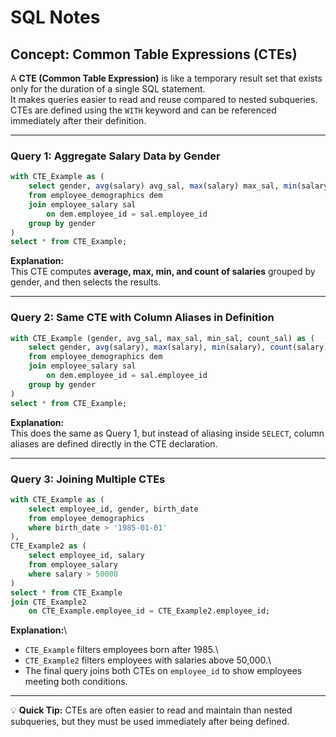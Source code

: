 # SQL Notes

## Concept: Common Table Expressions (CTEs)

A **CTE (Common Table Expression)** is like a temporary result set that
exists only for the duration of a single SQL statement.\
It makes queries easier to read and reuse compared to nested
subqueries.\
CTEs are defined using the `WITH` keyword and can be referenced
immediately after their definition.

------------------------------------------------------------------------

### Query 1: Aggregate Salary Data by Gender

``` sql
with CTE_Example as (
    select gender, avg(salary) avg_sal, max(salary) max_sal, min(salary) min_sal, count(salary) count_sal
    from employee_demographics dem
    join employee_salary sal
        on dem.employee_id = sal.employee_id
    group by gender
)
select * from CTE_Example;
```

**Explanation:**\
This CTE computes **average, max, min, and count of salaries** grouped
by gender, and then selects the results.

------------------------------------------------------------------------

### Query 2: Same CTE with Column Aliases in Definition

``` sql
with CTE_Example (gender, avg_sal, max_sal, min_sal, count_sal) as (
    select gender, avg(salary), max(salary), min(salary), count(salary)
    from employee_demographics dem
    join employee_salary sal
        on dem.employee_id = sal.employee_id
    group by gender
)
select * from CTE_Example;
```

**Explanation:**\
This does the same as Query 1, but instead of aliasing inside `SELECT`,
column aliases are defined directly in the CTE declaration.

------------------------------------------------------------------------

### Query 3: Joining Multiple CTEs

``` sql
with CTE_Example as (
    select employee_id, gender, birth_date
    from employee_demographics
    where birth_date > '1985-01-01'
),
CTE_Example2 as (
    select employee_id, salary
    from employee_salary
    where salary > 50000
)
select * from CTE_Example 
join CTE_Example2
    on CTE_Example.employee_id = CTE_Example2.employee_id;
```

**Explanation:**\
- `CTE_Example` filters employees born after 1985.\
- `CTE_Example2` filters employees with salaries above 50,000.\
- The final query joins both CTEs on `employee_id` to show employees
meeting both conditions.

------------------------------------------------------------------------

💡 **Quick Tip:** CTEs are often easier to read and maintain than nested
subqueries, but they must be used immediately after being defined.
